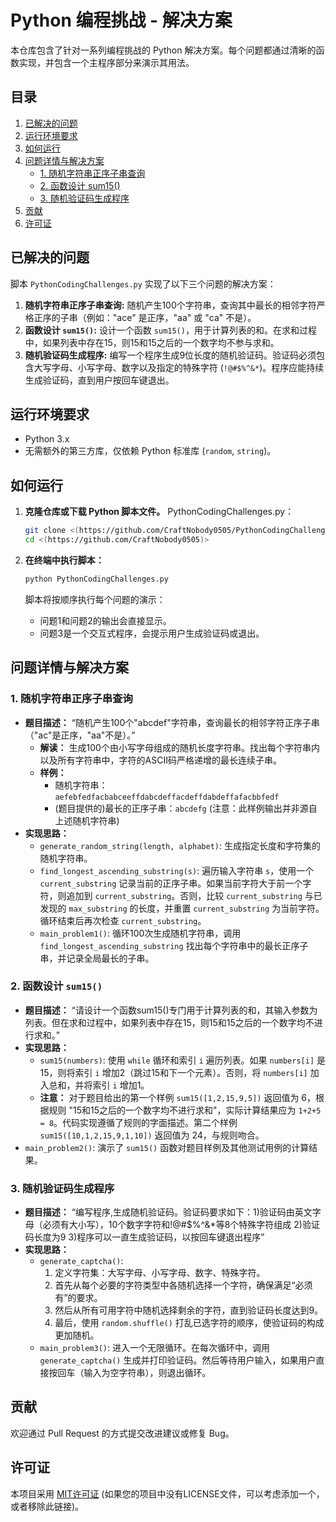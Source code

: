 # Python 编程挑战 - 解决方案

本仓库包含了针对一系列编程挑战的 Python 解决方案。每个问题都通过清晰的函数实现，并包含一个主程序部分来演示其用法。

## 目录

1.  [已解决的问题](#已解决的问题)
2.  [运行环境要求](#运行环境要求)
3.  [如何运行](#如何运行)
4.  [问题详情与解决方案](#问题详情与解决方案)
    *   [1. 随机字符串正序子串查询](#1-随机字符串正序子串查询)
    *   [2. 函数设计 sum15()](#2-函数设计-sum15)
    *   [3. 随机验证码生成程序](#3-随机验证码生成程序)
5.  [贡献](#贡献)
6.  [许可证](#许可证)

## 已解决的问题

脚本 `PythonCodingChallenges.py`  实现了以下三个问题的解决方案：

1.  **随机字符串正序子串查询:** 随机产生100个字符串，查询其中最长的相邻字符严格正序的子串（例如："ace" 是正序，"aa" 或 "ca" 不是）。
2.  **函数设计 `sum15()`:** 设计一个函数 `sum15()`，用于计算列表的和。在求和过程中，如果列表中存在15，则15和15之后的一个数字均不参与求和。
3.  **随机验证码生成程序:** 编写一个程序生成9位长度的随机验证码。验证码必须包含大写字母、小写字母、数字以及指定的特殊字符 (`!@#$%^&*`)。程序应能持续生成验证码，直到用户按回车键退出。

## 运行环境要求

*   Python 3.x
*   无需额外的第三方库，仅依赖 Python 标准库 (`random`, `string`)。

## 如何运行

1.  **克隆仓库或下载 Python 脚本文件。**
    PythonCodingChallenges.py：
    ```bash
    git clone <(https://github.com/CraftNobody0505/PythonCodingChallenges)>
    cd <(https://github.com/CraftNobody0505)>
    ```

2.  **在终端中执行脚本：**
    ```bash
    python PythonCodingChallenges.py
    ```

    脚本将按顺序执行每个问题的演示：
    *   问题1和问题2的输出会直接显示。
    *   问题3是一个交互式程序，会提示用户生成验证码或退出。

## 问题详情与解决方案

### 1. 随机字符串正序子串查询

*   **题目描述：** “随机产生100个"abcdef"字符串，查询最长的相邻字符正序子串（"ac"是正序，"aa"不是）。”
    *   **解读：** 生成100个由小写字母组成的随机长度字符串。找出每个字符串内以及所有字符串中，字符的ASCII码严格递增的最长连续子串。
    *   **样例：**
        *   随机字符串：`aefebfedfacbabceeffdabcdeffacdeffdabdeffafacbbfedf`
        *   (题目提供的)最长的正序子串：`abcdefg` (注意：此样例输出并非源自上述随机字符串)
*   **实现思路：**
    *   `generate_random_string(length, alphabet)`: 生成指定长度和字符集的随机字符串。
    *   `find_longest_ascending_substring(s)`: 遍历输入字符串 `s`，使用一个 `current_substring` 记录当前的正序子串。如果当前字符大于前一个字符，则追加到 `current_substring`。否则，比较 `current_substring` 与已发现的 `max_substring` 的长度，并重置 `current_substring` 为当前字符。循环结束后再次检查 `current_substring`。
    *   `main_problem1()`: 循环100次生成随机字符串，调用 `find_longest_ascending_substring` 找出每个字符串中的最长正序子串，并记录全局最长的子串。

### 2. 函数设计 `sum15()`

*   **题目描述：** “请设计一个函数sum15()专门用于计算列表的和，其输入参数为列表。但在求和过程中，如果列表中存在15，则15和15之后的一个数字均不进行求和。”
*   **实现思路：**
    *   `sum15(numbers)`: 使用 `while` 循环和索引 `i` 遍历列表。如果 `numbers[i]` 是15，则将索引 `i` 增加2（跳过15和下一个元素）。否则，将 `numbers[i]` 加入总和，并将索引 `i` 增加1。
    *   **注意：** 对于题目给出的第一个样例 `sum15([1,2,15,9,5])` 返回值为 6，根据规则 "15和15之后的一个数字均不进行求和"，实际计算结果应为 `1+2+5 = 8`。代码实现遵循了规则的字面描述。第二个样例 `sum15([10,1,2,15,9,1,10])` 返回值为 24，与规则吻合。
*   `main_problem2()`: 演示了 `sum15()` 函数对题目样例及其他测试用例的计算结果。

### 3. 随机验证码生成程序

*   **题目描述：** “编写程序,生成随机验证码。验证码要求如下：1)验证码由英文字母（必须有大小写），10个数字字符和!@#$%^&*等8个特殊字符组成 2)验证码长度为9 3)程序可以一直生成验证码，以按回车键退出程序”
*   **实现思路：**
    *   `generate_captcha()`:
        1.  定义字符集：大写字母、小写字母、数字、特殊字符。
        2.  首先从每个必要的字符类型中各随机选择一个字符，确保满足“必须有”的要求。
        3.  然后从所有可用字符中随机选择剩余的字符，直到验证码长度达到9。
        4.  最后，使用 `random.shuffle()` 打乱已选字符的顺序，使验证码的构成更加随机。
    *   `main_problem3()`: 进入一个无限循环。在每次循环中，调用 `generate_captcha()` 生成并打印验证码。然后等待用户输入，如果用户直接按回车（输入为空字符串），则退出循环。

## 贡献

欢迎通过 Pull Request 的方式提交改进建议或修复 Bug。

## 许可证

本项目采用 [MIT许可证](LICENSE) (如果您的项目中没有LICENSE文件，可以考虑添加一个，或者移除此链接)。
